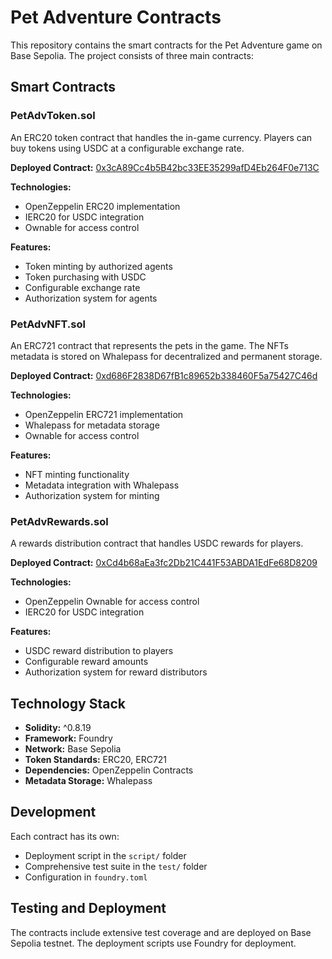 # Pet Adventure Contracts

This repository contains the smart contracts for the Pet Adventure game on Base Sepolia. The project consists of three main contracts:

## Smart Contracts

### PetAdvToken.sol
An ERC20 token contract that handles the in-game currency. Players can buy tokens using USDC at a configurable exchange rate.

**Deployed Contract:** [0x3cA89Cc4b5B42bc33EE35299afD4Eb264F0e713C](https://sepolia.basescan.org/address/0x3cA89Cc4b5B42bc33EE35299afD4Eb264F0e713C)

**Technologies:**
- OpenZeppelin ERC20 implementation
- IERC20 for USDC integration
- Ownable for access control

**Features:**
- Token minting by authorized agents
- Token purchasing with USDC
- Configurable exchange rate
- Authorization system for agents

### PetAdvNFT.sol 
An ERC721 contract that represents the pets in the game. The NFTs metadata is stored on Whalepass for decentralized and permanent storage.

**Deployed Contract:** [0xd686F2838D67fB1c89652b338460F5a75427C46d](https://sepolia.basescan.org/address/0xd686F2838D67fB1c89652b338460F5a75427C46d)

**Technologies:**
- OpenZeppelin ERC721 implementation
- Whalepass for metadata storage
- Ownable for access control

**Features:**
- NFT minting functionality
- Metadata integration with Whalepass
- Authorization system for minting

### PetAdvRewards.sol
A rewards distribution contract that handles USDC rewards for players.

**Deployed Contract:** [0xCd4b68aEa3fc2Db21C441F53ABDA1EdFe68D8209](https://sepolia.basescan.org/address/0xCd4b68aEa3fc2Db21C441F53ABDA1EdFe68D8209)

**Technologies:**
- OpenZeppelin Ownable for access control
- IERC20 for USDC integration

**Features:**
- USDC reward distribution to players
- Configurable reward amounts
- Authorization system for reward distributors

## Technology Stack

- **Solidity:** ^0.8.19
- **Framework:** Foundry
- **Network:** Base Sepolia
- **Token Standards:** ERC20, ERC721
- **Dependencies:** OpenZeppelin Contracts
- **Metadata Storage:** Whalepass

## Development

Each contract has its own:
- Deployment script in the `script/` folder
- Comprehensive test suite in the `test/` folder
- Configuration in `foundry.toml`

## Testing and Deployment

The contracts include extensive test coverage and are deployed on Base Sepolia testnet. The deployment scripts use Foundry for deployment.